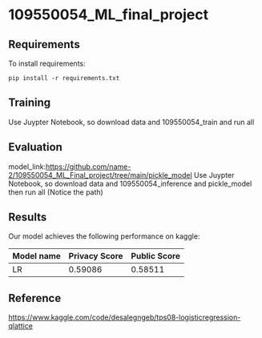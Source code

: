 # 109550054_ML_final_project

## Requirements

To install requirements:

```setup
pip install -r requirements.txt
```

## Training

Use Juypter Notebook, so download data and 109550054_train and run all

## Evaluation

model_link:https://github.com/name-2/109550054_ML_Final_project/tree/main/pickle_model
Use Juypter Notebook, so download data and 109550054_inference and pickle_model then run all
(Notice the path)

## Results

Our model achieves the following performance on kaggle:

| Model name         | Privacy Score   | Public Score   |
| ------------------ |---------------- | -------------- |
| LR                 |     0.59086     |    0.58511     |

## Reference
https://www.kaggle.com/code/desalegngeb/tps08-logisticregression-qlattice
